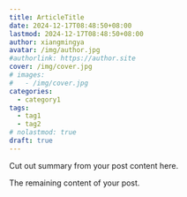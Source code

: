 ```yaml
---
title: ArticleTitle
date: 2024-12-17T08:48:50+08:00
lastmod: 2024-12-17T08:48:50+08:00
author: xiangmingya
avatar: /img/author.jpg
#authorlink: https://author.site
cover: /img/cover.jpg
# images:
#   - /img/cover.jpg
categories:
  - category1
tags:
  - tag1
  - tag2
# nolastmod: true
draft: true
---
```


Cut out summary from your post content here.

<!--more-->

The remaining content of your post.
